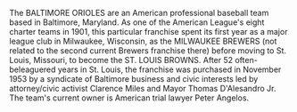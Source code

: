 The BALTIMORE ORIOLES are an American professional baseball team based in Baltimore, Maryland. As one of the American League's eight charter teams in 1901, this particular franchise spent its first year as a major league club in Milwaukee, Wisconsin, as the MILWAUKEE BREWERS (not related to the second current Brewers franchise there) before moving to St. Louis, Missouri, to become the ST. LOUIS BROWNS. After 52 often-beleaguered years in St. Louis, the franchise was purchased in November 1953 by a syndicate of Baltimore business and civic interests led by attorney/civic activist Clarence Miles and Mayor Thomas D'Alesandro Jr. The team's current owner is American trial lawyer Peter Angelos.
